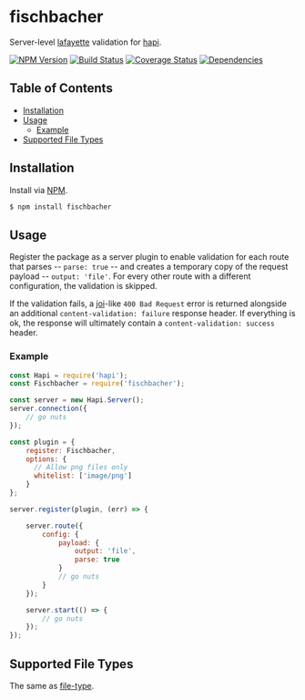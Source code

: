 # fischbacher
Server-level [lafayette](https://github.com/ruiquelhas/lafayette) validation for [hapi](https://github.com/hapijs/hapi).

[![NPM Version][fury-img]][fury-url] [![Build Status][travis-img]][travis-url] [![Coverage Status][coveralls-img]][coveralls-url] [![Dependencies][david-img]][david-url]

## Table of Contents
- [Installation](#installation)
- [Usage](#usage)
  - [Example](#example)
- [Supported File Types](#supported-file-types)

## Installation
Install via [NPM](https://www.npmjs.org).

```sh
$ npm install fischbacher
```

## Usage
Register the package as a server plugin to enable validation for each route that parses -- `parse: true` -- and creates a temporary copy of the request payload -- `output: 'file'`. For every other route with a different configuration, the validation is skipped.

If the validation fails, a [joi](https://github.com/hapijs/joi)-like `400 Bad Request` error is returned alongside an additional `content-validation: failure` response header. If everything is ok, the response will ultimately contain a `content-validation: success` header.

### Example

```js
const Hapi = require('hapi');
const Fischbacher = require('fischbacher');

const server = new Hapi.Server();
server.connection({
    // go nuts
});

const plugin = {
    register: Fischbacher,
    options: {
      // Allow png files only
      whitelist: ['image/png']
    }
};

server.register(plugin, (err) => {

    server.route({
        config: {
            payload: {
                output: 'file',
                parse: true
            }
            // go nuts
        }
    });

    server.start(() => {
        // go nuts
    });
});
```

## Supported File Types
The same as [file-type](https://github.com/sindresorhus/file-type#supported-file-types).

[coveralls-img]: https://coveralls.io/repos/ruiquelhas/fischbacher/badge.svg
[coveralls-url]: https://coveralls.io/github/ruiquelhas/fischbacher
[david-img]: https://david-dm.org/ruiquelhas/fischbacher.svg
[david-url]: https://david-dm.org/ruiquelhas/fischbacher
[fury-img]: https://badge.fury.io/js/fischbacher.svg
[fury-url]: https://badge.fury.io/js/fischbacher
[travis-img]: https://travis-ci.org/ruiquelhas/fischbacher.svg
[travis-url]: https://travis-ci.org/ruiquelhas/fischbacher
